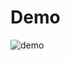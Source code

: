 # Demo
![demo](https://github.com/fuatogur/secim-cetele/assets/58439290/d4acc61c-7798-4ca1-914a-2508f6a2486c)
